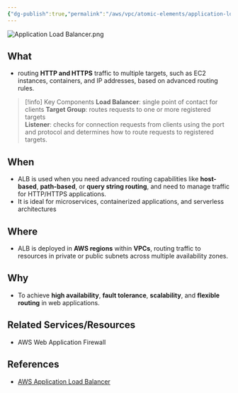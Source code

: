 ```yaml
---
{"dg-publish":true,"permalink":"/aws/vpc/atomic-elements/application-load-balancer/","title":"Application Load Balancer"}
---
```


![Application Load Balancer.png](/img/user/aws/vpc/png/atomic-elements/Application%20Load%20Balancer.png)
## What
- routing **HTTP and HTTPS** traffic to multiple targets, such as EC2 instances, containers, and IP addresses, based on advanced routing rules.

>[!info] Key Components
   >**Load Balancer**: single point of contact for clients
   > **Target Group**:  routes requests to one or more registered targets  
   > **Listener**: checks for connection requests from clients using the port and protocol and determines how to route requests to registered targets. 

## When
- ALB is used when you need advanced routing capabilities like **host-based**, **path-based**, or **query string routing**, and need to manage traffic for HTTP/HTTPS applications. 
- It is ideal for microservices, containerized applications, and serverless architectures

## Where
- ALB is deployed in **AWS regions** within **VPCs**, routing traffic to resources in private or public subnets across multiple availability zones.

## Why
- To achieve **high availability**, **fault tolerance**, **scalability**, and **flexible routing** in web applications.


## Related Services/Resources
- AWS Web Application Firewall 

## References

- [AWS Application Load Balancer](https://docs.aws.amazon.com/elasticloadbalancing/latest/application/introduction.html)

